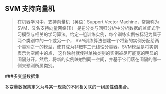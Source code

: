 ## SVM 支持向量机

>在机器学习中，支持向量机（英语：Support Vector Machine，常简称为SVM，又名支持向量网络[1]）
是在分类与回归分析中分析数据的监督式学习模型与相关的学习算法。给定一组训练实例，每个训练实例被标记为属于两个类别中的一个或另一个，
SVM训练算法创建一个将新的实例分配给两个类别之一的模型，使其成为非概率二元线性分类器。SVM模型是将实例表示为空间中的点，
这样映射就使得单独类别的实例被尽可能宽的明显的间隔分开。然后，将新的实例映射到同一空间，并基于它们落在间隔的哪一侧来预测所属类别。

###多变量数据集

多变量数据集定义为与某一现象的不同相关联的一组属性值集合。

